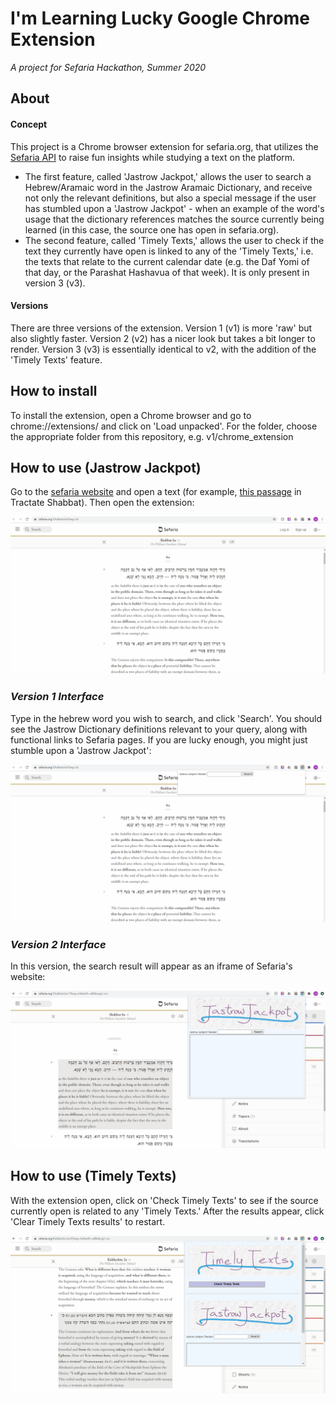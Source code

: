 # **I'm Learning Lucky** Google Chrome Extension
*A project for Sefaria Hackathon, Summer 2020*

## About
#### **Concept**
This project is a Chrome browser extension for sefaria.org, that utilizes the [Sefaria API](https://github.com/Sefaria/Sefaria-Project/wiki/API-Documentation#sefaria-apis) to raise fun insights while studying a text on the platform.
- The first feature, called 'Jastrow Jackpot,' allows the user to search a Hebrew/Aramaic word in the Jastrow Aramaic Dictionary, and receive not only the relevant definitions, but also a special message if the user has stumbled upon a 'Jastrow Jackpot' - when an example of the word's usage that the dictionary references matches the source currently being learned (in this case, the source one has open in sefaria.org). 
- The second feature, called 'Timely Texts,' allows the user to check if the text they currently have open is linked to any of the 'Timely Texts,' i.e. the texts that relate to the current calendar date (e.g. the Daf Yomi of that day, or the Parashat Hashavua of that week). It is only present in version 3 (v3). 

#### **Versions**
There are three versions of the extension. Version 1 (v1) is more 'raw' but also slightly faster. Version 2 (v2) has a nicer look but takes a bit longer to render. Version 3 (v3) is essentially identical to v2, with the addition of the 'Timely Texts' feature.

## How to install
To install the extension, open a Chrome browser and go to chrome://extensions/ and click on 'Load unpacked'. For the folder, choose the appropriate folder from this repository, e.g. v1/chrome_extension

## How to use (Jastrow Jackpot)
Go to the [sefaria website](https://www.sefaria.org/texts) and open a text (for example, [this passage](https://www.sefaria.org/Shabbat.6a?lang=bi) in Tractate Shabbat). Then open the extension:

![Find Extension](media/find_extension.gif)

### *Version 1 Interface*
Type in the hebrew word you wish to search, and click 'Search'. You should see the Jastrow Dictionary definitions relevant to your query, along with functional links to Sefaria pages. If you are lucky enough, you might just stumble upon a 'Jastrow Jackpot':

![Successful Jackpot](media/successful_jackpot.gif)

### *Version 2 Interface*
In this version, the search result will appear as an iframe of Sefaria's website:

![Successful Jackpot V2](media/successful_jackpot_v2.gif)

## How to use (Timely Texts)
With the extension open, click on 'Check Timely Texts' to see if the source currently open is related to any 'Timely Texts.' After the results appear, click 'Clear Timely Texts results' to restart.

![Successful Timely Texts](media/successful_timely_texts.gif)
